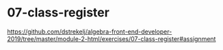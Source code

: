 # 07-class-register
https://github.com/dstrekelj/algebra-front-end-developer-2019/tree/master/module-2-html/exercises/07-class-register#assignment
